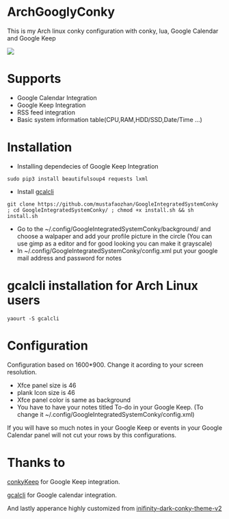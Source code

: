 # ArchGooglyConky
This is my Arch linux conky configuration with conky, lua, Google Calendar and Google Keep

<img src="https://s19.postimg.org/bjuohjh2b/Untitled.png" />

# Supports

- Google Calendar Integration
- Google Keep Integration
- RSS feed integration
- Basic system information table(CPU,RAM,HDD/SSD,Date/Time ...)

# Installation

- Installing dependecies of Google Keep Integration

```
sudo pip3 install beautifulsoup4 requests lxml

```

- Install <a href="https://github.com/insanum/gcalcli">gcalcli</a>

```
git clone https://github.com/mustafaozhan/GoogleIntegratedSystemConky ; cd GoogleIntegratedSystemConky/ ; chmod +x install.sh && sh install.sh
```
- Go to the ~/.config/GoogleIntegratedSystemConky/background/ and choose a walpaper and add your profile picture in the circle (You can use gimp as a editor and for good looking you can make it grayscale)
- In ~/.config/GoogleIntegratedSystemConky/config.xml put your google mail address and password for notes

 # gcalcli installation for Arch Linux users
  ```
  yaourt -S gcalcli
  ```

# Configuration

Configuration based on 1600*900. Change it acording to your screen resolution.

- Xfce panel size is 46
- plank Icon size is 46
- Xfce panel color is same as background
- You have to have your notes titled To-do in your Google Keep. (To change it ~/.config/GoogleIntegratedSystemConky/config.xml)

If you will have so much notes in your Google Keep or events in your Google Calendar panel will not cut your rows by this configurations.

# Thanks to

<a href="https://github.com/kunesj/conkyKeep">conkyKeep</a> for Google Keep integration.

<a href="https://github.com/insanum/gcalcli">gcalcli</a> for Google calendar integration.

And lastly apperance highly customized from  <a href="https://blog.icanbeacoder.com/inifinity-dark-conky-theme-v2/">inifinity-dark-conky-theme-v2</a>


